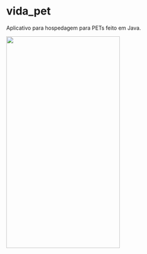 # vida_pet

Aplicativo para hospedagem para PETs feito em Java.

<img src="vidapet.gif" width="300" height="560"/>
